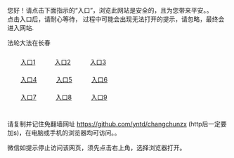 您好！请点击下面指示的“入口”，浏览此网站是安全的，且为您带来平安。。 <br/>
点击入口后，请耐心等待， 过程中可能会出现无法打开的提示，请忽略，最终会进入网站. </br>

法轮大法在长春<br/>
<div style="padding:10px"><a style="margin:20px" target="_blank" href="https://d29n1ztg2mwjjg.cloudfront.net/2Qpsp?wsavzg" id="ccLink1" rel="nofollow">入口1</a> <a target="_blank" style="margin:20px" href="https://d2fpfr7dxsv6i.cloudfront.net/2Qpsp?ahlrzkl" id="ccLink2" rel="nofollow">入口2</a> <a style="margin:20px" target="_blank" href="https://dnjjaxg8vzc5s.cloudfront.net/2Qpsp?kosozugp" id="ccLink3" rel="nofollow">入口3</a></div>

<div style="padding:10px" ><a style="margin:20px" target="_blank" href="https://d29n1ztg2mwjjg.cloudfront.net/2Qpsp?wsavzg" id="ccLink4" rel="nofollow">入口4</a> <a style="margin:20px" href="https://d2fpfr7dxsv6i.cloudfront.net/2Qpsp?ahlrzkl" target="_blank" id="ccLink5" rel="nofollow">入口5</a> <a style="margin:20px" href="https://dnjjaxg8vzc5s.cloudfront.net/2Qpsp?kosozugp" target="_blank" id="ccLink6" rel="nofollow">入口6</a></div>

<div style="padding:10px"><a style="margin:20px" target="_blank" href="https://d29n1ztg2mwjjg.cloudfront.net/2Qpsp?wsavzg" id="ccLink7" rel="nofollow">入口7</a> <a style="margin:20px" href="https://d2fpfr7dxsv6i.cloudfront.net/2Qpsp?ahlrzkl" target="_blank" id="ccLink8" rel="nofollow">入口8</a> <a style="margin:20px" target="_blank" href="https://dnjjaxg8vzc5s.cloudfront.net/2Qpsp?kosozugp" id="ccLink9" rel="nofollow">入口9</a></div>

<br/>



请复制并记住免翻墙网址 https://github.com/yntd/changchunzx (http后一定要加s)，在电脑或手机的浏览器均可访问。。<br/>

微信如提示停止访问该网页，须先点击右上角，选择浏览器打开。
